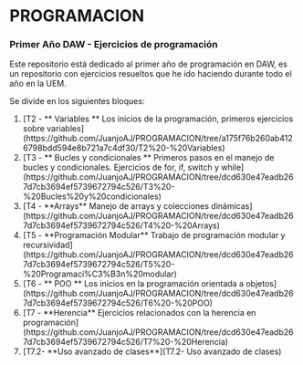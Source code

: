 # PROGRAMACION
### Primer Año DAW - Ejercicios de programación


Este repositorio está dedicado al primer año de programación en DAW, es un repositorio con ejercicios resueltos que he ido haciendo durante todo el año en la UEM.

Se divide en los siguientes bloques:
<ol>
  <li> [T2 - ** Variables ** Los inicios de la programación, primeros ejercicios sobre variables](https://github.com/JuanjoAJ/PROGRAMACION/tree/a175f76b260ab4126798bdd594e8b721a7c4df30/T2%20-%20Variables) </li>
  <li> [T3 - ** Bucles y condicionales ** Primeros pasos en el manejo de bucles y condicionales. Ejercicios de for, if, switch y while](https://github.com/JuanjoAJ/PROGRAMACION/tree/dcd630e47eadb267d7cb3694ef5739672794c526/T3%20-%20Bucles%20y%20condicionales)</li>
  <li> [T4 - **Arrays** Manejo de arrays y colecciones dinámicas](https://github.com/JuanjoAJ/PROGRAMACION/tree/dcd630e47eadb267d7cb3694ef5739672794c526/T4%20-%20Arrays) </li>
<li>[T5 - **Programación Modular** Trabajo de programación modular y recursividad](https://github.com/JuanjoAJ/PROGRAMACION/tree/dcd630e47eadb267d7cb3694ef5739672794c526/T5%20-%20Programaci%C3%B3n%20modular)</li>
<li>[T6 - ** POO ** Los inicios en la programación orientada a objetos](https://github.com/JuanjoAJ/PROGRAMACION/tree/dcd630e47eadb267d7cb3694ef5739672794c526/T6%20-%20POO)</li>
<li> [T7 - **Herencia** Ejercicios relacionados con la herencia en programación](https://github.com/JuanjoAJ/PROGRAMACION/tree/dcd630e47eadb267d7cb3694ef5739672794c526/T7%20-%20Herencia)</li>
<li> [T7.2- **Uso avanzado de clases**](T7.2- Uso avanzado de clases) </li>
  
</ol>
